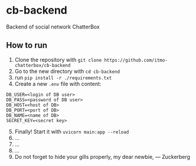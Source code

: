 # cb-backend
Backend of social network ChatterBox

## How to run

1. Clone the repository with `git clone https://github.com/itmo-chatterbox/cb-backend`
2. Go to the new directory with `cd cb-backend`
3. run `pip install -r ./requirements.txt`
4. Create a new `.env` file with content:
```
DB_USER=<login of DB user>
DB_PASS=<password of DB user>
DB_HOST=<host of DB>
DB_PORT=<port of DB>
DB_NAME=<name of DB>
SECRET_KEY=<secret key>
```
5. Finally! Start it with `uvicorn main:app --reload`
6. ...
7. ...
8. ...
9. Do not forget to hide your gills properly, my dear newbie, — Zuсkerberg
